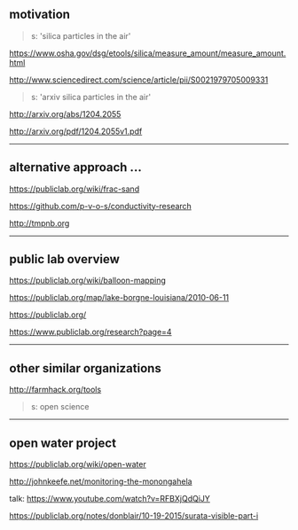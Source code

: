 ## motivation

> s: 'silica particles in the air'

https://www.osha.gov/dsg/etools/silica/measure_amount/measure_amount.html

http://www.sciencedirect.com/science/article/pii/S0021979705009331 

> s: 'arxiv silica particles in the air'

http://arxiv.org/abs/1204.2055

http://arxiv.org/pdf/1204.2055v1.pdf

-----

## alternative approach ... 

https://publiclab.org/wiki/frac-sand

https://github.com/p-v-o-s/conductivity-research

http://tmpnb.org

-----

## public lab overview

https://publiclab.org/wiki/balloon-mapping

https://publiclab.org/map/lake-borgne-louisiana/2010-06-11

https://publiclab.org/

https://www.publiclab.org/research?page=4

----

## other similar organizations 

http://farmhack.org/tools

> s: open science

----

## open water project 

https://publiclab.org/wiki/open-water

http://johnkeefe.net/monitoring-the-monongahela

talk: https://www.youtube.com/watch?v=RFBXjQdQiJY

https://publiclab.org/notes/donblair/10-19-2015/surata-visible-part-i





